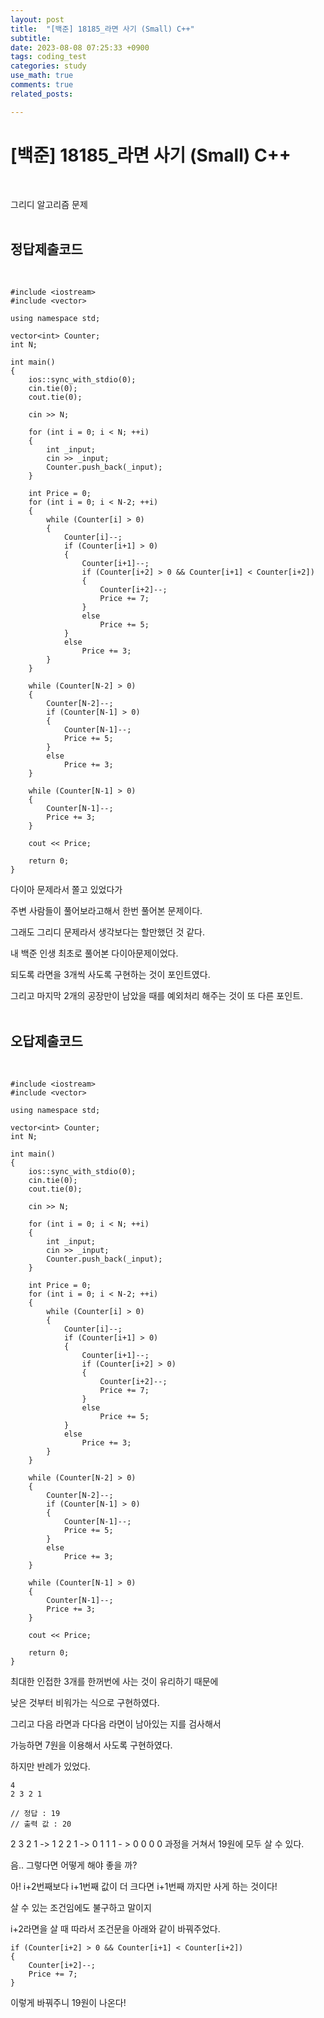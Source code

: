 ```yaml
---
layout: post
title:  "[백준] 18185_라면 사기 (Small) C++"
subtitle:   
date: 2023-08-08 07:25:33 +0900
tags: coding_test
categories: study
use_math: true
comments: true
related_posts:

---
```


# [백준] 18185_라면 사기 (Small) C++<br/>
<br/>

그리디 알고리즘 문제<br/>
<br/>

## 정답제출코드<br/>
<br/>

```
#include <iostream>
#include <vector>

using namespace std;

vector<int> Counter;
int N;

int main()
{
    ios::sync_with_stdio(0);
    cin.tie(0);
    cout.tie(0);

    cin >> N;

    for (int i = 0; i < N; ++i)
    {
        int _input;
        cin >> _input;
        Counter.push_back(_input);
    }

    int Price = 0;
    for (int i = 0; i < N-2; ++i)
    {
        while (Counter[i] > 0)
        {
            Counter[i]--;
            if (Counter[i+1] > 0)
            {
                Counter[i+1]--;
                if (Counter[i+2] > 0 && Counter[i+1] < Counter[i+2])
                {
                    Counter[i+2]--;
                    Price += 7;
                }
                else
                    Price += 5;
            }
            else
                Price += 3;
        }
    }

    while (Counter[N-2] > 0)
    {
        Counter[N-2]--;
        if (Counter[N-1] > 0)
        {
            Counter[N-1]--;
            Price += 5;
        }
        else
            Price += 3;
    }

    while (Counter[N-1] > 0)
    {
        Counter[N-1]--;
        Price += 3;
    }

    cout << Price;

    return 0;
}
```
다이아 문제라서 쫄고 있었다가<br>

주변 사람들이 풀어보라고해서 한번 풀어본 문제이다.<br/>

그래도 그리디 문제라서 생각보다는 할만했던 것 같다.<br/>

내 백준 인생 최초로 풀어본 다이아문제이었다.<br/>

되도록 라면을 3개씩 사도록 구현하는 것이 포인트였다.<br/>

그리고 마지막 2개의 공장만이 남았을 때를 예외처리 해주는 것이 또 다른 포인트.<br/>
<br/>

## 오답제출코드<br/>
<Br/>

```
#include <iostream>
#include <vector>

using namespace std;

vector<int> Counter;
int N;

int main()
{
    ios::sync_with_stdio(0);
    cin.tie(0);
    cout.tie(0);

    cin >> N;

    for (int i = 0; i < N; ++i)
    {
        int _input;
        cin >> _input;
        Counter.push_back(_input);
    }

    int Price = 0;
    for (int i = 0; i < N-2; ++i)
    {
        while (Counter[i] > 0)
        {
            Counter[i]--;
            if (Counter[i+1] > 0)
            {
                Counter[i+1]--;
                if (Counter[i+2] > 0)
                {
                    Counter[i+2]--;
                    Price += 7;
                }
                else
                    Price += 5;
            }
            else
                Price += 3;
        }
    }

    while (Counter[N-2] > 0)
    {
        Counter[N-2]--;
        if (Counter[N-1] > 0)
        {
            Counter[N-1]--;
            Price += 5;
        }
        else
            Price += 3;
    }

    while (Counter[N-1] > 0)
    {
        Counter[N-1]--;
        Price += 3;
    }

    cout << Price;

    return 0;
}
```

최대한 인접한 3개를 한꺼번에 사는 것이 유리하기 때문에<br/>

낮은 것부터 비워가는 식으로 구현하였다.<br/>

그리고 다음 라면과 다다음 라면이 남아있는 지를 검사해서<br/>

가능하면 7원을 이용해서 사도록 구현하였다.<br/>

하지만 반례가 있었다.<br/>

```
4
2 3 2 1

// 정답 : 19
// 출력 값 : 20
```

2 3 2 1 -> 1 2 2 1 -> 0 1 1 1 - > 0 0 0 0 과정을 거쳐서 19원에 모두 살 수 있다.<br/>

음.. 그렇다면 어떻게 해야 좋을 까?<br/>

아! i+2번째보다 i+1번째 값이 더 크다면 i+1번째 까지만 사게 하는 것이다!<br/>

살 수 있는 조건임에도 불구하고 말이지<br/>

i+2라면을 살 때 따라서 조건문을 아래와 같이 바꿔주었다.<br/>

```
if (Counter[i+2] > 0 && Counter[i+1] < Counter[i+2])
{
    Counter[i+2]--;
    Price += 7;
}
```

이렇게 바꿔주니 19원이 나온다!